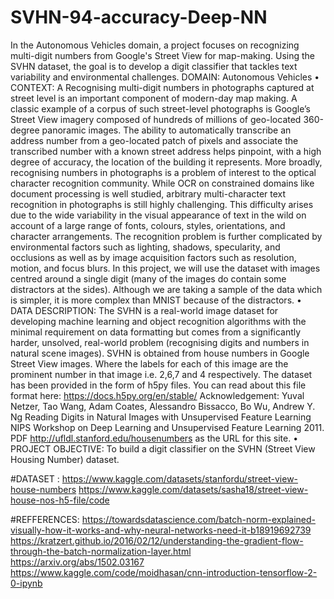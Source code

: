 # SVHN-94-accuracy-Deep-NN 
In the Autonomous Vehicles domain, a project focuses on recognizing multi-digit numbers from Google's Street View for map-making. Using the SVHN dataset, the goal is to develop a digit classifier that tackles text variability and environmental challenges.
DOMAIN: Autonomous Vehicles
• CONTEXT: A Recognising multi-digit numbers in photographs captured at street level is an important component of modern-day map
making. A classic example of a corpus of such street-level photographs is Google’s Street View imagery composed of hundreds of millions
of geo-located 360-degree panoramic images.
The ability to automatically transcribe an address number from a geo-located patch of pixels and associate the transcribed number with a
known street address helps pinpoint, with a high degree of accuracy, the location of the building it represents. More broadly, recognising
numbers in photographs is a problem of interest to the optical character recognition community.
While OCR on constrained domains like document processing is well studied, arbitrary multi-character text recognition in photographs is
still highly challenging. This difficulty arises due to the wide variability in the visual appearance of text in the wild on account of a large
range of fonts, colours, styles, orientations, and character arrangements.
The recognition problem is further complicated by environmental factors such as lighting, shadows, specularity, and occlusions as well as
by image acquisition factors such as resolution, motion, and focus blurs. In this project, we will use the dataset with images centred around
a single digit (many of the images do contain some distractors at the sides). Although we are taking a sample of the data which is simpler,
it is more complex than MNIST because of the distractors.
• DATA DESCRIPTION: The SVHN is a real-world image dataset for developing machine learning and object recognition algorithms with the
minimal requirement on data formatting but comes from a significantly harder, unsolved, real-world problem (recognising digits and
numbers in natural scene images). SVHN is obtained from house numbers in Google Street View images.
Where the labels for each of this image are the prominent number in that image i.e. 2,6,7 and 4 respectively.
The dataset has been provided in the form of h5py files. You can read about this file format here: https://docs.h5py.org/en/stable/
Acknowledgement: Yuval Netzer, Tao Wang, Adam Coates, Alessandro Bissacco, Bo Wu, Andrew Y. Ng Reading Digits in Natural Images with Unsupervised
Feature Learning NIPS Workshop on Deep Learning and Unsupervised Feature Learning 2011. PDF
http://ufldl.stanford.edu/housenumbers as the URL for this site.
• PROJECT OBJECTIVE: To build a digit classifier on the SVHN (Street View Housing Number) dataset.

#DATASET : https://www.kaggle.com/datasets/stanfordu/street-view-house-numbers
https://www.kaggle.com/datasets/sasha18/street-view-house-nos-h5-file/code


#REFFERENCES: https://towardsdatascience.com/batch-norm-explained-visually-how-it-works-and-why-neural-networks-need-it-b18919692739
https://kratzert.github.io/2016/02/12/understanding-the-gradient-flow-through-the-batch-normalization-layer.html
https://arxiv.org/abs/1502.03167
https://www.kaggle.com/code/moidhasan/cnn-introduction-tensorflow-2-0-ipynb
